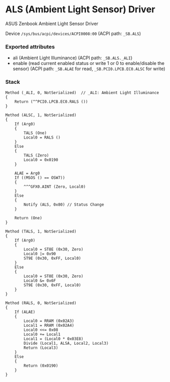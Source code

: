 ALS (Ambient Light Sensor) Driver
===

ASUS Zenbook Ambient Light Sensor Driver

Device `/sys/bus/acpi/devices/ACPI0008:00` (ACPI path: `_SB.ALS`)

### Exported attributes
- ali (Ambient Light Illuminance) (ACPI path: `_SB.ALS._ALI`)
- enable (read current enabled status or write 1 or 0 to enable/disable the sensor) (ACPI path: `_SB.ALAE` for read, `_SB.PCI0.LPCB.EC0.ALSC` for write)

### Stack
```
Method (_ALI, 0, NotSerialized)  // _ALI: Ambient Light Illuminance
{
    Return (^^PCI0.LPCB.EC0.RALS ())
}
```

```
Method (ALSC, 1, NotSerialized)
{
    If (Arg0)
    {
        TALS (One)
        Local0 = RALS ()
    }
    Else
    {
        TALS (Zero)
        Local0 = 0x0190
    }

    ALAE = Arg0
    If ((MSOS () == OSW7))
    {
        ^^^GFX0.AINT (Zero, Local0)
    }
    Else
    {
        Notify (ALS, 0x80) // Status Change
    }

    Return (One)
}
```

```
Method (TALS, 1, NotSerialized)
{
    If (Arg0)
    {
        Local0 = ST8E (0x30, Zero)
        Local0 |= 0x90
        ST9E (0x30, 0xFF, Local0)
    }
    Else
    {
        Local0 = ST8E (0x30, Zero)
        Local0 &= 0x6F
        ST9E (0x30, 0xFF, Local0)
    }
}
```

```
Method (RALS, 0, NotSerialized)
{
    If (ALAE)
    {
        Local0 = RRAM (0x02A3)
        Local1 = RRAM (0x02A4)
        Local0 <<= 0x08
        Local0 += Local1
        Local1 = (Local0 * 0x03E8)
        Divide (Local1, ALSA, Local2, Local3)
        Return (Local3)
    }
    Else
    {
        Return (0x0190)
    }
}
```
